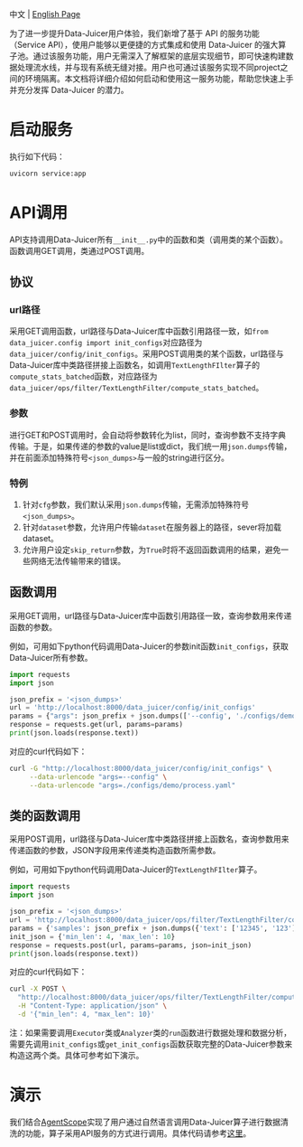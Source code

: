 中文 | [English Page](DJ_service.md) 

为了进一步提升Data-Juicer用户体验，我们新增了基于 API 的服务功能（Service API），使用户能够以更便捷的方式集成和使用 Data-Juicer 的强大算子池。通过该服务功能，用户无需深入了解框架的底层实现细节，即可快速构建数据处理流水线，并与现有系统无缝对接。用户也可通过该服务实现不同project之间的环境隔离。本文档将详细介绍如何启动和使用这一服务功能，帮助您快速上手并充分发挥 Data-Juicer 的潜力。

# 启动服务
执行如下代码：
```bash
uvicorn service:app
```

# API调用
API支持调用Data-Juicer所有`__init__.py`中的函数和类（调用类的某个函数）。函数调用GET调用，类通过POST调用。

## 协议

### url路径
采用GET调用函数，url路径与Data-Juicer库中函数引用路径一致，如`from data_juicer.config import init_configs`对应路径为`data_juicer/config/init_configs`。采用POST调用类的某个函数，url路径与Data-Juicer库中类路径拼接上函数名，如调用`TextLengthFIlter`算子的`compute_stats_batched`函数，对应路径为`data_juicer/ops/filter/TextLengthFilter/compute_stats_batched`。

### 参数
进行GET和POST调用时，会自动将参数转化为list，同时，查询参数不支持字典传输。于是，如果传递的参数的value是list或dict，我们统一用`json.dumps`传输，并在前面添加特殊符号`<json_dumps>`与一般的string进行区分。

### 特例
1. 针对`cfg`参数，我们默认采用`json.dumps`传输，无需添加特殊符号`<json_dumps>`。
2. 针对`dataset`参数，允许用户传输`dataset`在服务器上的路径，sever将加载dataset。
3. 允许用户设定`skip_return`参数，为`True`时将不返回函数调用的结果，避免一些网络无法传输带来的错误。

## 函数调用
采用GET调用，url路径与Data-Juicer库中函数引用路径一致，查询参数用来传递函数的参数。

例如，可用如下python代码调用Data-Juicer的参数init函数`init_configs`，获取Data-Juicer所有参数。

```python
import requests
import json

json_prefix = '<json_dumps>'
url = 'http://localhost:8000/data_juicer/config/init_configs'
params = {"args": json_prefix + json.dumps(['--config', './configs/demo/process.yaml'])}
response = requests.get(url, params=params)
print(json.loads(response.text))
```

对应的curl代码如下：

```bash
curl -G "http://localhost:8000/data_juicer/config/init_configs" \
     --data-urlencode "args=--config" \
     --data-urlencode "args=./configs/demo/process.yaml"
```

## 类的函数调用
采用POST调用，url路径与Data-Juicer库中类路径拼接上函数名，查询参数用来传递函数的参数，JSON字段用来传递类构造函数所需参数。

例如，可用如下python代码调用Data-Juicer的`TextLengthFIlter`算子。
```python
import requests
import json

json_prefix = '<json_dumps>'
url = 'http://localhost:8000/data_juicer/ops/filter/TextLengthFilter/compute_stats_batched'
params = {'samples': json_prefix + json.dumps({'text': ['12345', '123'], '__dj__stats__': [{}, {}]})}
init_json = {'min_len': 4, 'max_len': 10}
response = requests.post(url, params=params, json=init_json)
print(json.loads(response.text))
```

对应的curl代码如下：

```bash
curl -X POST \
  "http://localhost:8000/data_juicer/ops/filter/TextLengthFilter/compute_stats_batched?samples=%3Cjson_dumps%3E%7B%22text%22%3A%20%5B%2212345%22%2C%20%22123%22%5D%2C%20%22__dj__stats__%22%3A%20%5B%7B%7D%2C%20%7B%7D%5D%7D" \
  -H "Content-Type: application/json" \
  -d '{"min_len": 4, "max_len": 10}'
```


注：如果需要调用`Executor`类或`Analyzer`类的`run`函数进行数据处理和数据分析，需要先调用`init_configs`或`get_init_configs`函数获取完整的Data-Juicer参数来构造这两个类。具体可参考如下演示。

# 演示
我们结合[AgentScope](https://github.com/modelscope/agentscope)实现了用户通过自然语言调用Data-Juicer算子进行数据清洗的功能，算子采用API服务的方式进行调用。具体代码请参考[这里](../demos/api_service)。
